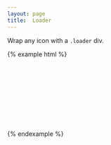 ```yaml
---
layout: page
title:  Loader
---
```


Wrap any icon with a `.loader` div.

{% example html %}
<div class="loader">
  <svg class="shape" aria-hidden="true">
      <use xlink:href="#shape-automile"></use>
  </svg>
</div>
{% endexample %}

